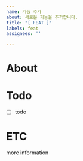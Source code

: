 ```yaml
---
name: 기능 추가
about: 새로운 기능을 추가합니다.
title: "[ FEAT ]"
labels: feat
assignees: ''

---
```


# About

# Todo
- [ ] todo

# ETC
more information
